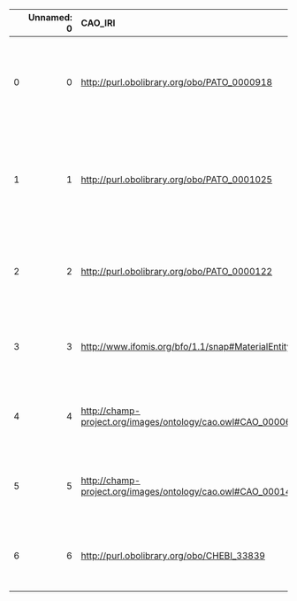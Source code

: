 |    |   Unnamed: 0 | CAO_IRI                                                     | CAO_DESC                                                                                                           | SBO_IRI                              | SBO_DESC                        |
|---:|-------------:|:------------------------------------------------------------|:-------------------------------------------------------------------------------------------------------------------|:-------------------------------------|:--------------------------------|
|  0 |            0 | http://purl.obolibrary.org/obo/PATO_0000918                 | {'label': 'volume (quality)', 'prefLabel': 'volume (quality)', 'altLabel': 'volume', 'name': 'PATO_0000918'}       | http://biomodels.net/SBO/SBO_0000468 | {'label': 'volume'}             |
|  1 |            1 | http://purl.obolibrary.org/obo/PATO_0001025                 | {'label': 'pressure (quality)', 'prefLabel': 'pressure (quality)', 'altLabel': 'pressure', 'name': 'PATO_0001025'} | http://biomodels.net/SBO/SBO_0000279 | {'label': 'pressure'}           |
|  2 |            2 | http://purl.obolibrary.org/obo/PATO_0000122                 | {'label': 'length (quality)', 'prefLabel': 'length (quality)', 'altLabel': 'length', 'name': 'PATO_0000122'}       | http://biomodels.net/SBO/SBO_0000466 | {'label': 'length'}             |
|  3 |            3 | http://www.ifomis.org/bfo/1.1/snap#MaterialEntity           | {'label': 'Material entity', 'prefLabel': None, 'altLabel': None, 'name': 'MaterialEntity'}                        | http://biomodels.net/SBO/SBO_0000240 | {'label': 'Material entity'}    |
|  4 |            4 | http://champ-project.org/images/ontology/cao.owl#CAO_000067 | {'label': 'Acid-base reaction', 'prefLabel': None, 'altLabel': None, 'name': 'CAO_000067'}                         | http://biomodels.net/SBO/SBO_0000208 | {'label': 'Acid-base reaction'} |
|  5 |            5 | http://champ-project.org/images/ontology/cao.owl#CAO_000143 | {'label': 'Ionic strength', 'prefLabel': None, 'altLabel': None, 'name': 'CAO_000143'}                             | http://biomodels.net/SBO/SBO_0000623 | {'label': 'Ionic strength'}     |
|  6 |            6 | http://purl.obolibrary.org/obo/CHEBI_33839                  | {'label': 'Macromolecule', 'prefLabel': None, 'altLabel': None, 'name': 'CHEBI_33839'}                             | http://biomodels.net/SBO/SBO_0000245 | {'label': 'Macromolecule'}      |